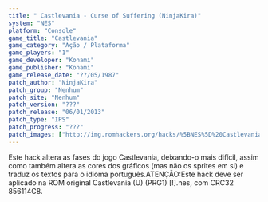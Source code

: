 ```yaml
---
title: " Castlevania - Curse of Suffering (NinjaKira)"
system: "NES"
platform: "Console"
game_title: "Castlevania"
game_category: "Ação / Plataforma"
game_players: "1"
game_developer: "Konami"
game_publisher: "Konami"
game_release_date: "??/05/1987"
patch_author: "NinjaKira"
patch_group: "Nenhum"
patch_site: "Nenhum"
patch_version: "???"
patch_release: "06/01/2013"
patch_type: "IPS"
patch_progress: "???"
patch_images: ["http://img.romhackers.org/hacks/%5BNES%5D%20Castlevania%20-%20Curse%20of%20Suffering%20-%20NinjaKira%20-%201.png","http://img.romhackers.org/hacks/%5BNES%5D%20Castlevania%20-%20Curse%20of%20Suffering%20-%20NinjaKira%20-%202.png","http://img.romhackers.org/hacks/%5BNES%5D%20Castlevania%20-%20Curse%20of%20Suffering%20-%20NinjaKira%20-%203.png"]
---
```

Este hack altera as fases do jogo Castlevania, deixando-o mais difícil, assim como também altera as cores dos gráficos (mas não os sprites em si) e traduz os textos para o idioma português.ATENÇÃO:Este hack deve ser aplicado na ROM original Castlevania (U) (PRG1) [!].nes, com CRC32 856114C8.